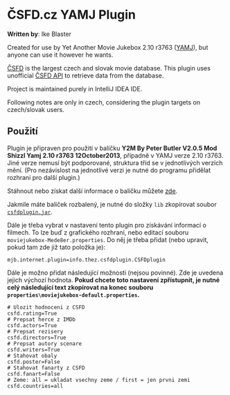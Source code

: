 ČSFD.cz YAMJ Plugin
===================
__Written by__: Ike Blaster

Created for use by Yet Another Movie Jukebox 2.10 r3763 ([YAMJ](http://code.google.com/p/moviejukebox/)), but anyone can use it however he wants.

[ČSFD](http://csfd.cz) is the largest czech and slovak movie database. This plugin uses unofficial [ČSFD API](http://csfdapi.cz) to retrieve data from the database.

Project is maintained purely in IntelliJ IDEA IDE.

Following notes are only in czech, considering the plugin targets on czech/slovak users.


Použití
-------
Plugin je připraven pro použití v balíčku **Y2M By Peter Butler V2.0.5 Mod Shizzl Yamj 2.10 r3763 12October2013**, případně v YAMJ verze 2.10 r3763. Jiné verze nemusí být podporované, struktura tříd se v jednotlivých verzích mění. (Pro nezávislost na jednotlivé verzi je nutné do programu přidělat rozhraní pro další plugin.)

Stáhnout nebo získat další informace o balíčku můžete [zde](http://www.mede8erforum.com/index.php/topic,12503.0.html).

Jakmile máte balíček rozbalený, je nutné do složky <code>lib</code> zkopírovat soubor  <code>[csfdplugin.jar](https://github.com/ikeblaster/csfdcz_yamj_plugin/raw/master/out/artifacts/csfdplugin_jar/csfdplugin.jar)</code>.

Dále je třeba vybrat v nastavení tento plugin pro získávání informací o filmech. To lze buď z grafického rozhraní, nebo editací souboru <code>moviejukebox-Mede8er.properties</code>. Do něj je třeba přidat (nebo upravit, pokud tam zde již tato položka je):
```
mjb.internet.plugin=info.thez.csfdplugin.CSFDplugin
```

Dále je možno přidat následující možnosti (nejsou povinné). Zde je uvedena jejich výchozí hodnota. **Pokud chcete toto nastavení zpřístupnit, je nutné celý následující text zkopírovat na konec souboru <code>properties\moviejukebox-default.properties</code>.**

```
# Ulozit hodnoceni z CSFD
csfd.rating=True
# Prepsat herce z IMDb
csfd.actors=True
# Prepsat rezisery
csfd.directors=True
# Prepsat autory scenare
csfd.writers=True
# Stahovat obaly
csfd.poster=False
# Stahovat fanarty z CSFD
csfd.fanart=False
# Zeme: all = ukladat vsechny zeme / first = jen prvni zemi
csfd.countries=all
```

